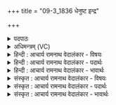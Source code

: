 +++
title = "09-3_1836 धेनुष्ट इन्द्र"

+++
<details><summary>पदपाठः</summary>

धे꣣नुः꣢। ते꣣। इन्द्र। सूनृ꣡ता꣢। सु꣣। नृ꣡ता꣢꣯। य꣡ज꣢꣯मानाय। सु꣣न्वते꣢। गाम्। अ꣡श्व꣢꣯म्। पि꣣प्यु꣡षी꣢। दु꣣हे। १८३६।
</details>

<details><summary>अधिमन्त्रम् (VC)</summary>

- इन्द्रः
- गोषूक्त्यश्वसूक्तिनौ काण्वायनौ
- गायत्री
- षड्जः
</details>

<details><summary>हिन्दी : आचार्य रामनाथ वेदालंकार - विषयः</summary>

अगले मन्त्र में वेदवाणी-रूप धेनु का विषय है।
</details>

<details><summary>हिन्दी : आचार्य रामनाथ वेदालंकार - पदार्थः</summary>

पदार्थान्वय -  हे (इन्द्र) जगदीश्वर ! ते आपकी (सूनृता) सत्य और मधुर, (धेनुः) तृप्ति देनेवाली वेदवाणी (सुन्वते) भक्ति-रस प्रवाहित करनेवाले (यजमानाय) उपासक के लिए (पिप्युषी) बढ़ानेवाली होती हुई (गाम्) अन्तःप्रकाश को और (अश्वम्) प्राण-बल को (दुहे) दुहती है ॥३॥
</details>

<details><summary>हिन्दी : आचार्य रामनाथ वेदालंकार - भावार्थः</summary>

भावार्थ -  वेद पढ़ने से मनुष्यों को परमेश्वरोपासना में प्रवृति होती है और उससे अन्तःप्रकाश,प्राणबल और पुरुषार्थ के लिए प्रेरणा मिलती है ॥३॥
</details>

<details><summary>संस्कृत : आचार्य रामनाथ वेदालंकार - विषयः</summary>

अथ वेदवाग्रूपधेनुविषयमाह।
</details>

<details><summary>संस्कृत : आचार्य रामनाथ वेदालंकार - पदार्थः</summary>

पदार्थान्वय -  हे (इन्द्र) जगदीश्वर ! (ते) तव (सूनृता) सत्या मधुरा च (धेनुः) प्रीणयित्री वेदवाक् (सुन्वते) भक्तिरसं प्रवाहयते (यजमानाय) उपासकाय (पिप्युषी) वर्द्धयित्री सती (गाम्) अन्तःप्रकाशम् (अश्वम्) प्राणबलं च (दुहे) दुग्धे।[लोपस्त आत्मनेपदेषु। अ० ७।१।४१ इति तलोपः]॥३॥
</details>

<details><summary>संस्कृत : आचार्य रामनाथ वेदालंकार - भावार्थः</summary>

भावार्थ -  वेदाध्ययनेन जनानां परमेश्वरोपासनायां प्रवृत्तिर्जायते,तया चान्तःप्रकाशः प्राणबलं पुरुषार्थप्रेरणा च प्राप्यते ॥३॥
</details>
